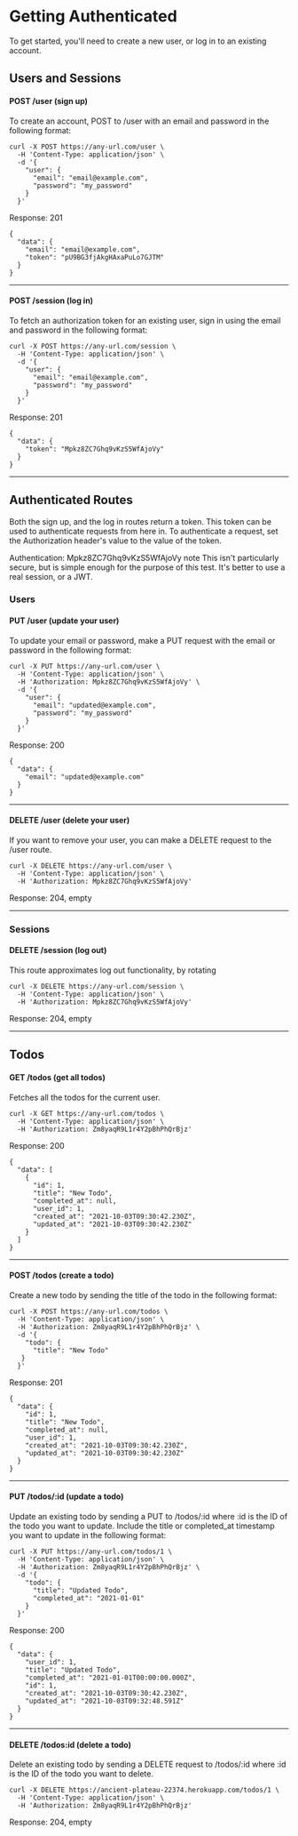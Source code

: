 # Getting Authenticated

To get started, you'll need to create a new user, or log in to an existing account.

## Users and Sessions

#### POST /user (sign up)

To create an account, POST to /user with an email and password in the following format:

```
curl -X POST https://any-url.com/user \
  -H 'Content-Type: application/json' \
  -d '{
    "user": {
      "email": "email@example.com",
      "password": "my_password"
    }
  }'
```

Response: 201
```
{
  "data": {
    "email": "email@example.com",
    "token": "pU9BG3fjAkgHAxaPuLo7GJTM"
  }
}
```

---


#### POST /session (log in)

To fetch an authorization token for an existing user, sign in using the email and password in the following format:

```
curl -X POST https://any-url.com/session \
  -H 'Content-Type: application/json' \
  -d '{
    "user": {
      "email": "email@example.com",
      "password": "my_password"
    }
  }'
```

Response: 201
```
{
  "data": {
    "token": "Mpkz8ZC7Ghq9vKzS5WfAjoVy"
  }
}
```

---

## Authenticated Routes

Both the sign up, and the log in routes return a token. This token can be used to authenticate requests from here in. To authenticate a request, set the Authorization header's value to the value of the token.

Authentication: Mpkz8ZC7Ghq9vKzS5WfAjoVy
note This isn't particularly secure, but is simple enough for the purpose of this test. It's better to use a real session, or a JWT.

### Users

#### PUT /user (update your user)

To update your email or password, make a PUT request with the email or password in the following format:

```
curl -X PUT https://any-url.com/user \
  -H 'Content-Type: application/json' \
  -H 'Authorization: Mpkz8ZC7Ghq9vKzS5WfAjoVy' \
  -d '{
    "user": {
      "email": "updated@example.com",
      "password": "my_password"
    }
  }'
```

Response: 200
```
{
  "data": {
    "email": "updated@example.com"
  }
}
```

---

#### DELETE /user (delete your user)

If you want to remove your user, you can make a DELETE request to the /user route.

```
curl -X DELETE https://any-url.com/user \
  -H 'Content-Type: application/json' \
  -H 'Authorization: Mpkz8ZC7Ghq9vKzS5WfAjoVy'
```

Response: 204, empty

---

### Sessions

#### DELETE /session (log out)

This route approximates log out functionality, by rotating

```
curl -X DELETE https://any-url.com/session \
  -H 'Content-Type: application/json' \
  -H 'Authorization: Mpkz8ZC7Ghq9vKzS5WfAjoVy'
```

Response: 204, empty

---

## Todos

#### GET /todos (get all todos)

Fetches all the todos for the current user.
```
curl -X GET https://any-url.com/todos \
  -H 'Content-Type: application/json' \
  -H 'Authorization: Zm8yaqR9L1r4Y2pBhPhQrBjz'
```

Response: 200
```
{
  "data": [
    {
      "id": 1,
      "title": "New Todo",
      "completed_at": null,
      "user_id": 1,
      "created_at": "2021-10-03T09:30:42.230Z",
      "updated_at": "2021-10-03T09:30:42.230Z"
    }
  ]
}
```

---

#### POST /todos (create a todo)

Create a new todo by sending the title of the todo in the following format:
```
curl -X POST https://any-url.com/todos \
  -H 'Content-Type: application/json' \
  -H 'Authorization: Zm8yaqR9L1r4Y2pBhPhQrBjz' \
  -d '{
    "todo": {
      "title": "New Todo"
   }
  }'
```

Response: 201
```
{
  "data": {
    "id": 1,
    "title": "New Todo",
    "completed_at": null,
    "user_id": 1,
    "created_at": "2021-10-03T09:30:42.230Z",
    "updated_at": "2021-10-03T09:30:42.230Z"
  }
}
```

---

#### PUT /todos/:id (update a todo)

Update an existing todo by sending a PUT to /todos/:id where :id is the ID of the todo you want to update. Include the title or completed_at timestamp you want to update in the following format:
```
curl -X PUT https://any-url.com/todos/1 \
  -H 'Content-Type: application/json' \
  -H 'Authorization: Zm8yaqR9L1r4Y2pBhPhQrBjz' \
  -d '{
    "todo": {
      "title": "Updated Todo",
      "completed_at": "2021-01-01"
    }
  }'
```

Response: 200
```
{
  "data": {
    "user_id": 1,
    "title": "Updated Todo",
    "completed_at": "2021-01-01T00:00:00.000Z",
    "id": 1,
    "created_at": "2021-10-03T09:30:42.230Z",
    "updated_at": "2021-10-03T09:32:48.591Z"
  }
}
```

---

#### DELETE /todos:id (delete a todo)

Delete an existing todo by sending a DELETE request to /todos/:id where :id is the ID of the todo you want to delete.
```
curl -X DELETE https://ancient-plateau-22374.herokuapp.com/todos/1 \
  -H 'Content-Type: application/json' \
  -H 'Authorization: Zm8yaqR9L1r4Y2pBhPhQrBjz'
```  
Response: 204, empty



